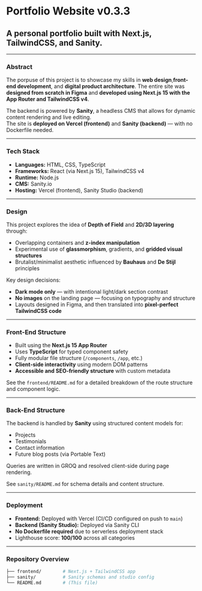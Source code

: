 #  Portfolio Website v0.3.3
## A personal portfolio built with Next.js, TailwindCSS, and Sanity.

---

### Abstract
The porpuse of this project is to showcase my skills in **web design**,**front-end development**, and **digital product architecture**. The entire site was **designed from scratch in Figma** and **developed using Next.js 15 with the App Router and TailwindCSS v4**.

The backend is powered by **Sanity**, a headless CMS that allows for dynamic content rendering and live editing.  
The site is **deployed on Vercel (frontend)** and **Sanity (backend)** — with no Dockerfile needed.

---

### Tech Stack
- **Languages:** HTML, CSS, TypeScript  
- **Frameworks:** React (via Next.js 15), TailwindCSS v4  
- **Runtime:** Node.js  
- **CMS:** Sanity.io  
- **Hosting:** Vercel (frontend), Sanity Studio (backend)

---

### Design
This project explores the idea of **Depth of Field** and **2D/3D layering** through:
- Overlapping containers and **z-index manipulation**
- Experimental use of **glassmorphism**, gradients, and **gridded visual structures**
- Brutalist/minimalist aesthetic influenced by **Bauhaus** and **De Stijl** principles

Key design decisions:
- **Dark mode only** — with intentional light/dark section contrast
- **No images** on the landing page — focusing on typography and structure
- Layouts designed in Figma, and then translated into **pixel-perfect TailwindCSS code**

---

### Front-End Structure
- Built using the **Next.js 15 App Router**
- Uses **TypeScript** for typed component safety
- Fully modular file structure (`/components`, `/app`, etc.)
- **Client-side interactivity** using modern DOM patterns
- **Accessible and SEO-friendly structure** with custom metadata

See the `frontend/README.md` for a detailed breakdown of the route structure and component logic.

---

### Back-End Structure
The backend is handled by **Sanity** using structured content models for:
- Projects
- Testimonials
- Contact information
- Future blog posts (via Portable Text)

Queries are written in GROQ and resolved client-side during page rendering.

See `sanity/README.md` for schema details and content structure.

---

### Deployment
- **Frontend:** Deployed with Vercel (CI/CD configured on push to `main`)  
- **Backend (Sanity Studio):** Deployed via Sanity CLI  
- **No Dockerfile required** due to serverless deployment stack  
- Lighthouse score: **100/100** across all categories

---

### Repository Overview

```bash
├── frontend/        # Next.js + TailwindCSS app
├── sanity/          # Sanity schemas and studio config
└── README.md        # (This file)

